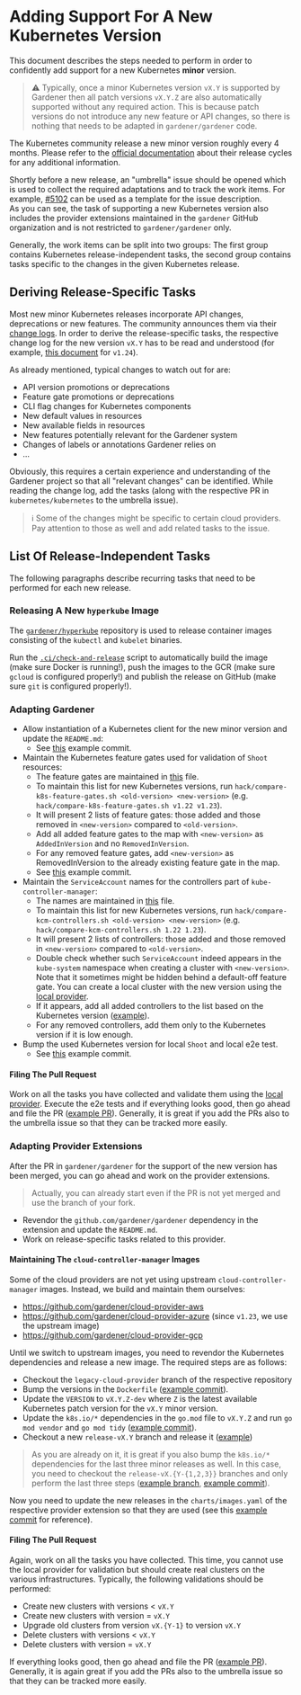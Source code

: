 # Adding Support For A New Kubernetes Version

This document describes the steps needed to perform in order to confidently add support for a new Kubernetes **minor** version.

> ⚠️ Typically, once a minor Kubernetes version `vX.Y` is supported by Gardener then all patch versions `vX.Y.Z` are also automatically supported without any required action.
This is because patch versions do not introduce any new feature or API changes, so there is nothing that needs to be adapted in `gardener/gardener` code.

The Kubernetes community release a new minor version roughly every 4 months.
Please refer to the [official documentation](https://kubernetes.io/releases/release/) about their release cycles for any additional information.

Shortly before a new release, an "umbrella" issue should be opened which is used to collect the required adaptations and to track the work items.
For example, [#5102](https://github.com/gardener/gardener/issues/5102) can be used as a template for the issue description.\
As you can see, the task of supporting a new Kubernetes version also includes the provider extensions maintained in the `gardener` GitHub organization and is not restricted to `gardener/gardener` only.

Generally, the work items can be split into two groups:
The first group contains Kubernetes release-independent tasks, the second group contains tasks specific to the changes in the given Kubernetes release.

## Deriving Release-Specific Tasks

Most new minor Kubernetes releases incorporate API changes, deprecations or new features.
The community announces them via their [change logs](https://github.com/kubernetes/kubernetes/blob/master/CHANGELOG/).
In order to derive the release-specific tasks, the respective change log for the new version `vX.Y` has to be read and understood (for example, [this document](https://github.com/kubernetes/kubernetes/blob/master/CHANGELOG/CHANGELOG-1.24.md) for `v1.24`).

As already mentioned, typical changes to watch out for are:

- API version promotions or deprecations
- Feature gate promotions or deprecations
- CLI flag changes for Kubernetes components
- New default values in resources
- New available fields in resources
- New features potentially relevant for the Gardener system
- Changes of labels or annotations Gardener relies on
- ...

Obviously, this requires a certain experience and understanding of the Gardener project so that all "relevant changes" can be identified.
While reading the change log, add the tasks (along with the respective PR in `kubernetes/kubernetes` to the umbrella issue).

> ℹ️ Some of the changes might be specific to certain cloud providers. Pay attention to those as well and add related tasks to the issue.

## List Of Release-Independent Tasks

The following paragraphs describe recurring tasks that need to be performed for each new release.

### Releasing A New `hyperkube` Image

The [`gardener/hyperkube`](https://github.com/gardener/hyperkube) repository is used to release container images consisting of the `kubectl` and `kubelet` binaries.

Run the [`.ci/check-and-release`](https://github.com/gardener/hyperkube/blob/master/.ci/check-and-release) script to automatically build the image (make sure Docker is running!), push the images to the GCR (make sure `gcloud` is configured properly!) and publish the release on GitHub (make sure `git` is configured properly!).

### Adapting Gardener

- Allow instantiation of a Kubernetes client for the new minor version and update the `README.md`:
  - See [this](https://github.com/gardener/gardener/pull/5255/commits/63bdae022f1cb1c9cbd1cd49b557545dca2ec32a) example commit.
- Maintain the Kubernetes feature gates used for validation of `Shoot` resources:
  - The feature gates are maintained in [this](https://github.com/gardener/gardener/blob/master/pkg/utils/validation/features/featuregates.go) file.
  - To maintain this list for new Kubernetes versions, run `hack/compare-k8s-feature-gates.sh <old-version> <new-version>` (e.g. `hack/compare-k8s-feature-gates.sh v1.22 v1.23`).
  - It will present 2 lists of feature gates: those added and those removed in `<new-version>` compared to `<old-version>`.
  - Add all added feature gates to the map with `<new-version>` as `AddedInVersion` and no `RemovedInVersion`.
  - For any removed feature gates, add `<new-version>` as RemovedInVersion to the already existing feature gate in the map.
  - See [this](https://github.com/gardener/gardener/pull/5255/commits/97923b0604300ff805def8eae981ed388d5e4a83) example commit.
- Maintain the `ServiceAccount` names for the controllers part of `kube-controller-manager`:
  - The names are maintained in [this](https://github.com/gardener/gardener/blob/master/pkg/operation/botanist/component/shootsystem/shootsystem.go) file.
  - To maintain this list for new Kubernetes versions, run `hack/compare-kcm-controllers.sh <old-version> <new-version>` (e.g. `hack/compare-kcm-controllers.sh 1.22 1.23`).
  - It will present 2 lists of controllers: those added and those removed in `<new-version>` compared to `<old-version>`.
  - Double check whether such `ServiceAccount` indeed appears in the `kube-system` namespace when creating a cluster with `<new-version>`. Note that it sometimes might be hidden behind a default-off feature gate. You can create a local cluster with the new version using the [local provider](https://github.com/gardener/gardener/blob/master/docs/development/getting_started_locally.md).
  - If it appears, add all added controllers to the list based on the Kubernetes version ([example](https://github.com/gardener/gardener/blob/5f87b18b951e104c2c25a7145548c8a2d08adefc/pkg/operation/botanist/component/shootsystem/shootsystem.go#L170-L174)).
  - For any removed controllers, add them only to the Kubernetes version if it is low enough.
- Bump the used Kubernetes version for local `Shoot` and local e2e test.
  - See [this](https://github.com/gardener/gardener/pull/5255/commits/5707c4c7a4fd265b176387178b755cabeea89ffe) example commit.

#### Filing The Pull Request

Work on all the tasks you have collected and validate them using the [local provider](https://github.com/gardener/gardener/blob/master/docs/development/getting_started_locally.md).
Execute the e2e tests and if everything looks good, then go ahead and file the PR ([example PR](https://github.com/gardener/gardener/pull/5255)).
Generally, it is great if you add the PRs also to the umbrella issue so that they can be tracked more easily.

### Adapting Provider Extensions

After the PR in `gardener/gardener` for the support of the new version has been merged, you can go ahead and work on the provider extensions.

> Actually, you can already start even if the PR is not yet merged and use the branch of your fork.

- Revendor the `github.com/gardener/gardener` dependency in the extension and update the `README.md`.
- Work on release-specific tasks related to this provider.

#### Maintaining The `cloud-controller-manager` Images

Some of the cloud providers are not yet using upstream `cloud-controller-manager` images.
Instead, we build and maintain them ourselves:

- https://github.com/gardener/cloud-provider-aws
- https://github.com/gardener/cloud-provider-azure (since `v1.23`, we use the upstream image)
- https://github.com/gardener/cloud-provider-gcp

Until we switch to upstream images, you need to revendor the Kubernetes dependencies and release a new image.
The required steps are as follows:

- Checkout the `legacy-cloud-provider` branch of the respective repository
- Bump the versions in the `Dockerfile` ([example commit](https://github.com/gardener/cloud-provider-gcp/commit/b7eb3f56b252aaf29adc78406672574b1bc17495)).
- Update the `VERSION` to `vX.Y.Z-dev` where `Z` is the latest available Kubernetes patch version for the `vX.Y` minor version.
- Update the `k8s.io/*` dependencies in the `go.mod` file to `vX.Y.Z` and run `go mod vendor` and `go mod tidy` ([example commit](https://github.com/gardener/cloud-provider-gcp/commit/d41cc9f035bcc4893b40d90a4f617c4d436c5d62)).
- Checkout a new `release-vX.Y` branch and release it ([example](https://github.com/gardener/cloud-provider-gcp/commits/release-v1.23))

> As you are already on it, it is great if you also bump the `k8s.io/*` dependencies for the last three minor releases as well.
In this case, you need to checkout the `release-vX.{Y-{1,2,3}}` branches and only perform the last three steps ([example branch](https://github.com/gardener/cloud-provider-gcp/commits/release-v1.20), [example commit](https://github.com/gardener/cloud-provider-gcp/commit/372aa43fbacdeb76b3da9f6fad6cfd924d916227)).

Now you need to update the new releases in the `charts/images.yaml` of the respective provider extension so that they are used (see this [example commit](https://github.com/gardener/gardener-extension-provider-aws/pull/480/commits/76256de933d5a508aba26a8f589dd1a39026142e) for reference).

#### Filing The Pull Request

Again, work on all the tasks you have collected.
This time, you cannot use the local provider for validation but should create real clusters on the various infrastructures.
Typically, the following validations should be performed:

- Create new clusters with versions < `vX.Y`
- Create new clusters with version = `vX.Y`
- Upgrade old clusters from version `vX.{Y-1}` to version `vX.Y`
- Delete clusters with versions < `vX.Y`
- Delete clusters with version = `vX.Y`

If everything looks good, then go ahead and file the PR ([example PR](https://github.com/gardener/gardener-extension-provider-aws/pull/480)).
Generally, it is again great if you add the PRs also to the umbrella issue so that they can be tracked more easily.

